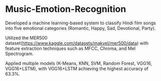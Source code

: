 # Music-Emotion-Recognition

Developed a machine learning-based system to classify Hindi film songs into five emotional categories (Romantic, Happy, Sad, Devotional, Party).

Utilized the MER500 dataset(https://www.kaggle.com/datasets/makvel/mer500/data) with feature extraction techniques such as MFCC, Chroma, and Mel Spectrogram.

Applied multiple models (K-Means, KNN, SVM, Random Forest, VGG16, VGG16+LSTM), with VGG16+LSTM achieving the highest accuracy of 63.3%.
